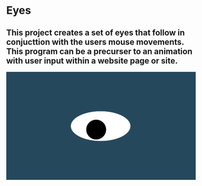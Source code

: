 # Eyes
<h2> This project creates a set of eyes that follow in conjucttion with the users mouse movements.<br>
This program can be a precurser to an animation with user input within a website page or site.</h2>
<img src="oneeye.png" />

